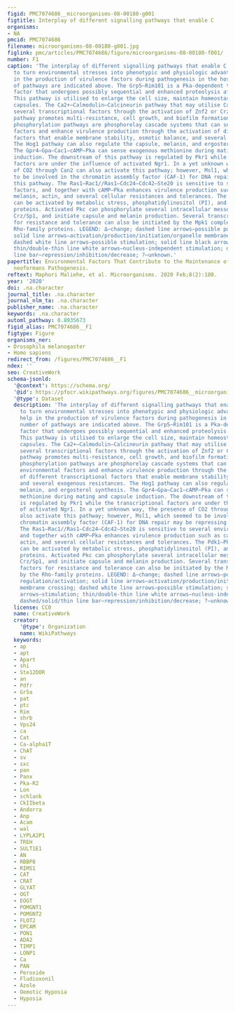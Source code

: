```yaml
---
figid: PMC7074686__microorganisms-08-00180-g001
figtitle: Interplay of different signalling pathways that enable C
organisms:
- NA
pmcid: PMC7074686
filename: microorganisms-08-00180-g001.jpg
figlink: pmc/articles/PMC7074686/figure/microorganisms-08-00180-f001/
number: F1
caption: 'The interplay of different signalling pathways that enable C. neoformans
  to turn environmental stresses into phenotypic and physiologic advantages that help
  in the production of virulence factors during pathogenesis in the host. A number
  of pathways are indicated above. The Grp5–Rim101 is a Pka-dependent transcriptional
  factor that undergoes possibly sequential and enhanced proteolysis after activation.
  This pathway is utilised to enlarge the cell size, maintain homeostasis, and synthesis
  capsules. The Ca2+–Calmodulin–Calcineurin pathway that may utilise Ca2+ to initiate
  several transcriptional factors through the activation of Znf2 or Crz1/Sp1. This
  pathway promotes multi-resistance, cell growth, and biofilm formation. The Tco–Ypd1–Ssk1//Ssk2–Pbs2–Hog1–Crz/Sp1
  phosphorylation pathways are phosphorelay cascade systems that can sense many environmental
  factors and enhance virulence production through the activation of different transcriptional
  factors that enable membrane stability, osmotic balance, and several exogenous resistances.
  The Hog1 pathway can also regulate the capsule, melanin, and ergosterol synthesis.
  The Gpr4–Gpa–Cac1–cAMP–Pka can sense exogenous methionine during mating and capsule
  induction. The downstream of this pathway is regulated by Pkr1 while the transcriptional
  factors are under the influence of activated Ngr1. In a yet unknown way, the presence
  of CO2 through Can2 can also activate this pathway; however, Msl1, which seemed
  to be involved in the chromatin assembly factor (CAF-1) for DNA repair may be repressing
  this pathway. The Ras1–Rac1//Ras1–Cdc24–Cdc42–Ste20 is sensitive to several environmental
  factors, and together with cAMP–Pka enhances virulence production such as capsule,
  melanin, actin, and several cellular resistances and tolerances. The Pdk1–Pkc1–Bck1–Mkk2–Mpk1
  can be activated by metabolic stress, phosphatidylinositol (PI), and Rho-family
  proteins. Activated Pkc can phosphorylate several intracellular messengers, including
  Crz/Sp1, and initiate capsule and melanin production. Several transcriptional factors
  for resistance and tolerance can also be initiated by the Mpk1 complemented by the
  Rho-family proteins. LEGEND: Δ—change; dashed line arrows—possible positive regulation/activation;
  solid line arrows—activation/production/initiation/organelle membrane crossing;
  dashed white line arrows—possible stimulation; solid line black arrows—stimulation;
  thin/double-thin line white arrows—nucleus-independent stimulation; dashed/solid/thin
  line bar—repression/inhibition/decrease; ?—unknown.'
papertitle: Environmental Factors That Contribute to the Maintenance of Cryptococcus
  neoformans Pathogenesis.
reftext: Maphori Maliehe, et al. Microorganisms. 2020 Feb;8(2):180.
year: '2020'
doi: .na.character
journal_title: .na.character
journal_nlm_ta: .na.character
publisher_name: .na.character
keywords: .na.character
automl_pathway: 0.8935673
figid_alias: PMC7074686__F1
figtype: Figure
organisms_ner:
- Drosophila melanogaster
- Homo sapiens
redirect_from: /figures/PMC7074686__F1
ndex: ''
seo: CreativeWork
schema-jsonld:
  '@context': https://schema.org/
  '@id': https://pfocr.wikipathways.org/figures/PMC7074686__microorganisms-08-00180-g001.html
  '@type': Dataset
  description: 'The interplay of different signalling pathways that enable C. neoformans
    to turn environmental stresses into phenotypic and physiologic advantages that
    help in the production of virulence factors during pathogenesis in the host. A
    number of pathways are indicated above. The Grp5–Rim101 is a Pka-dependent transcriptional
    factor that undergoes possibly sequential and enhanced proteolysis after activation.
    This pathway is utilised to enlarge the cell size, maintain homeostasis, and synthesis
    capsules. The Ca2+–Calmodulin–Calcineurin pathway that may utilise Ca2+ to initiate
    several transcriptional factors through the activation of Znf2 or Crz1/Sp1. This
    pathway promotes multi-resistance, cell growth, and biofilm formation. The Tco–Ypd1–Ssk1//Ssk2–Pbs2–Hog1–Crz/Sp1
    phosphorylation pathways are phosphorelay cascade systems that can sense many
    environmental factors and enhance virulence production through the activation
    of different transcriptional factors that enable membrane stability, osmotic balance,
    and several exogenous resistances. The Hog1 pathway can also regulate the capsule,
    melanin, and ergosterol synthesis. The Gpr4–Gpa–Cac1–cAMP–Pka can sense exogenous
    methionine during mating and capsule induction. The downstream of this pathway
    is regulated by Pkr1 while the transcriptional factors are under the influence
    of activated Ngr1. In a yet unknown way, the presence of CO2 through Can2 can
    also activate this pathway; however, Msl1, which seemed to be involved in the
    chromatin assembly factor (CAF-1) for DNA repair may be repressing this pathway.
    The Ras1–Rac1//Ras1–Cdc24–Cdc42–Ste20 is sensitive to several environmental factors,
    and together with cAMP–Pka enhances virulence production such as capsule, melanin,
    actin, and several cellular resistances and tolerances. The Pdk1–Pkc1–Bck1–Mkk2–Mpk1
    can be activated by metabolic stress, phosphatidylinositol (PI), and Rho-family
    proteins. Activated Pkc can phosphorylate several intracellular messengers, including
    Crz/Sp1, and initiate capsule and melanin production. Several transcriptional
    factors for resistance and tolerance can also be initiated by the Mpk1 complemented
    by the Rho-family proteins. LEGEND: Δ—change; dashed line arrows—possible positive
    regulation/activation; solid line arrows—activation/production/initiation/organelle
    membrane crossing; dashed white line arrows—possible stimulation; solid line black
    arrows—stimulation; thin/double-thin line white arrows—nucleus-independent stimulation;
    dashed/solid/thin line bar—repression/inhibition/decrease; ?—unknown.'
  license: CC0
  name: CreativeWork
  creator:
    '@type': Organization
    name: WikiPathways
  keywords:
  - ap
  - apt
  - Apart
  - shi
  - Ste12DOR
  - an
  - Pdfr
  - Gr5a
  - pat
  - ptc
  - Rim
  - shrb
  - Vps24
  - ca
  - Cat
  - Ca-alpha1T
  - ChAT
  - sv
  - sxc
  - pan
  - Panx
  - Pka-R2
  - Lon
  - schlank
  - CkIIbeta
  - Andorra
  - Anp
  - Acam
  - wal
  - LYPLA2P1
  - TREH
  - SULT1E1
  - AN
  - RBBP8
  - RIMS1
  - CAT
  - CRAT
  - GLYAT
  - OGT
  - EOGT
  - POMGNT1
  - POMGNT2
  - FLOT2
  - EPCAM
  - PON1
  - ADA2
  - TIMP1
  - LONP1
  - Ca
  - PAN
  - Peroxide
  - Fludioxonil
  - Azole
  - Oemotic Hyposia
  - Hyposia
---
```

